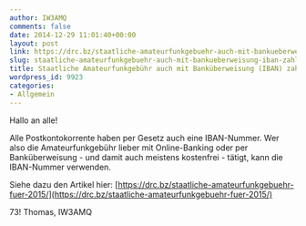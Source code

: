 ```yaml
---
author: IW3AMQ
comments: false
date: 2014-12-29 11:01:40+00:00
layout: post
link: https://drc.bz/staatliche-amateurfunkgebuehr-auch-mit-bankueberweisung-iban-zahlbar/
slug: staatliche-amateurfunkgebuehr-auch-mit-bankueberweisung-iban-zahlbar
title: Staatliche Amateurfunkgebühr auch mit Banküberweisung (IBAN) zahlbar
wordpress_id: 9923
categories:
- Allgemein
---
```


Hallo an alle!

Alle Postkontokorrente haben per Gesetz auch eine IBAN-Nummer. Wer also die Amateurfunkgebühr lieber mit Online-Banking oder per Banküberweisung - und damit auch meistens kostenfrei - tätigt, kann die IBAN-Nummer verwenden.

Siehe dazu den Artikel hier: [https://drc.bz/staatliche-amateurfunkgebuehr-fuer-2015/](https://drc.bz/staatliche-amateurfunkgebuehr-fuer-2015/)

73! Thomas, IW3AMQ
